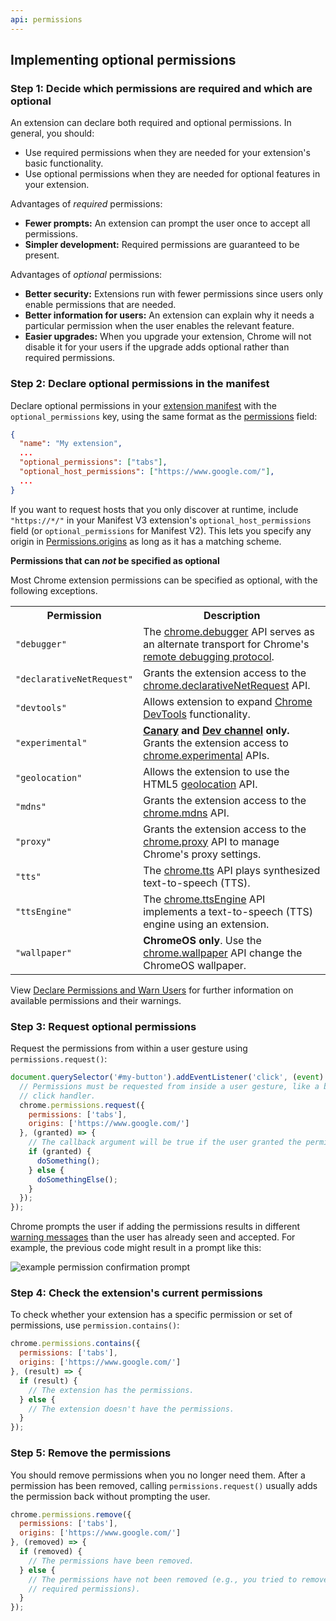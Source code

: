 ```yaml
---
api: permissions
---
```


## Implementing optional permissions

### Step 1: Decide which permissions are required and which are optional

An extension can declare both required and optional permissions. In general, you should:

- Use required permissions when they are needed for your extension's basic functionality.
- Use optional permissions when they are needed for optional features in your extension.

Advantages of _required_ permissions:

- **Fewer prompts:** An extension can prompt the user once to accept all permissions.
- **Simpler development:** Required permissions are guaranteed to be present.

Advantages of _optional_ permissions:

- **Better security:** Extensions run with fewer permissions since users only enable permissions
  that are needed.
- **Better information for users:** An extension can explain why it needs a particular permission
  when the user enables the relevant feature.
- **Easier upgrades:** When you upgrade your extension, Chrome will not disable it for your users if
  the upgrade adds optional rather than required permissions.

### Step 2: Declare optional permissions in the manifest

Declare optional permissions in your [extension manifest][1] with the `optional_permissions` key,
using the same format as the [permissions][2] field:

```json
{
  "name": "My extension",
  ...
  "optional_permissions": ["tabs"],
  "optional_host_permissions": ["https://www.google.com/"],
  ...
}
```

If you want to request hosts that you only discover at runtime, include `"https://*/"` in your Manifest V3 extension's `optional_host_permissions` field (or `optional_permissions` for Manifest
V2). This lets you specify any origin in [Permissions.origins][3] as long as it has a matching
scheme.

**Permissions that can _not_ be specified as optional**

Most Chrome extension permissions can be specified as optional, with the following exceptions.

<table>
  <tbody>
    <tr>
      <th>Permission</th>
      <th>Description</th>
    </tr>
    <tr id="debugger">
      <td><code>"debugger"</code></td>
      <td>The <a href="/docs/extensions/reference/debugger">chrome.debugger</a> API serves as an
        alternate transport for Chrome's <a
          href="https://chromedevtools.github.io/devtools-protocol/">remote debugging
            protocol</a>.</td>
    </tr>
    <tr id="declarativeNetRequest">
      <td><code>"declarativeNetRequest"</code></td>
      <td>Grants the extension access to the <a
          href="/docs/extensions/reference/declarativeNetRequest">
        chrome.declarativeNetRequest</a> API.</td>
    </tr>
    <tr id="devtools">
      <td><code>"devtools"</code></td>
      <td>Allows extension to expand <a href="/docs/extensions/mv3/devtools/">Chrome DevTools</a>
        functionality.</td>
    </tr>
    <tr id="experimental">
      <td><code>"experimental"</code></td>
      <td><strong><a href="https://www.google.com/chrome/canary/">Canary</a> and <a
            href="https://www.chromium.org/getting-involved/dev-channel">Dev channel</a>
          only.</strong> Grants the extension access to <a
          href="experimental">chrome.experimental</a> APIs.</td>
    </tr>
    <tr id="geolocation">
      <td><code>"geolocation"</code></td>
      <td>Allows the extension to use the HTML5 <a
          href="https://w3c.github.io/geolocation-api/">geolocation</a> API.</td>
    </tr>
    <tr id="mdns">
      <td><code>"mdns"</code></td>
      <td>Grants the extension access to the
        <a href="/docs/extensions/reference/mdns">chrome.mdns</a> API.</td>
    </tr>
    <tr id="proxy">
      <td><code>"proxy"</code></td>
      <td>Grants the extension access to the <a
          href="/docs/extensions/reference/proxy">chrome.proxy</a> API to manage Chrome's proxy
        settings.</td>
    </tr>
    <tr id="tts">
      <td><code>"tts"</code></td>
      <td>The <a href="/docs/extensions/reference/tts">chrome.tts</a> API plays synthesized
        text-to-speech (TTS).</td>
    </tr>
    <tr id="ttsEngine">
      <td><code>"ttsEngine"</code></td>
      <td>The <a href="/docs/extensions/reference/ttsEngine">chrome.ttsEngine</a> API implements a
        text-to-speech (TTS) engine using an extension.</td>
    </tr>
    <tr id="wallpaper">
      <td><code>"wallpaper"</code></td>
      <td><strong>ChromeOS only</strong>. Use the <a
          href="/docs/extensions/reference/wallpaper">chrome.wallpaper</a> API change the ChromeOS
        wallpaper.</td>
    </tr>
  </tbody>
</table>

View [Declare Permissions and Warn Users][17] for further information on available permissions and
their warnings.

### Step 3: Request optional permissions

Request the permissions from within a user gesture using `permissions.request()`:

```js
document.querySelector('#my-button').addEventListener('click', (event) => {
  // Permissions must be requested from inside a user gesture, like a button's
  // click handler.
  chrome.permissions.request({
    permissions: ['tabs'],
    origins: ['https://www.google.com/']
  }, (granted) => {
    // The callback argument will be true if the user granted the permissions.
    if (granted) {
      doSomething();
    } else {
      doSomethingElse();
    }
  });
});
```

Chrome prompts the user if adding the permissions results in different [warning messages][18] than
the user has already seen and accepted. For example, the previous code might result in a prompt like
this:

![example permission confirmation prompt](perms-optional.png)

### Step 4: Check the extension's current permissions

To check whether your extension has a specific permission or set of permissions, use
`permission.contains()`:

```js
chrome.permissions.contains({
  permissions: ['tabs'],
  origins: ['https://www.google.com/']
}, (result) => {
  if (result) {
    // The extension has the permissions.
  } else {
    // The extension doesn't have the permissions.
  }
});
```

### Step 5: Remove the permissions

You should remove permissions when you no longer need them. After a permission has been removed,
calling `permissions.request()` usually adds the permission back without prompting the user.

```js
chrome.permissions.remove({
  permissions: ['tabs'],
  origins: ['https://www.google.com/']
}, (removed) => {
  if (removed) {
    // The permissions have been removed.
  } else {
    // The permissions have not been removed (e.g., you tried to remove
    // required permissions).
  }
});
```

[1]: /docs/extensions/mv3/manifest
[2]: /docs/extensions/mv2/declare_permissions#manifest
[3]: #property-Permissions-origins
[4]: /docs/extensions/debugger
[5]: /devtools/docs/debugger-protocol
[6]: /docs/extensions/declarativeNetRequest
[7]: /docs/extensions/mv2/devtools
[8]: https://tools.google.com/dlpage/chromesxs
[9]: https://www.chromium.org/getting-involved/dev-channel
[10]: /docs/extensions/experimental
[11]: https://w3c.github.io/geolocation-api/
[12]: /docs/extensions/mdns
[13]: /docs/extensions/mdns
[14]: /docs/extensions/tts
[15]: /docs/extensions/reference/ttsEngine
[16]: /docs/extensions/reference/ttsEngine
[17]: /docs/extensions/mv2/permission_warnings
[18]: /docs/extensions/mv2/permission_warnings
